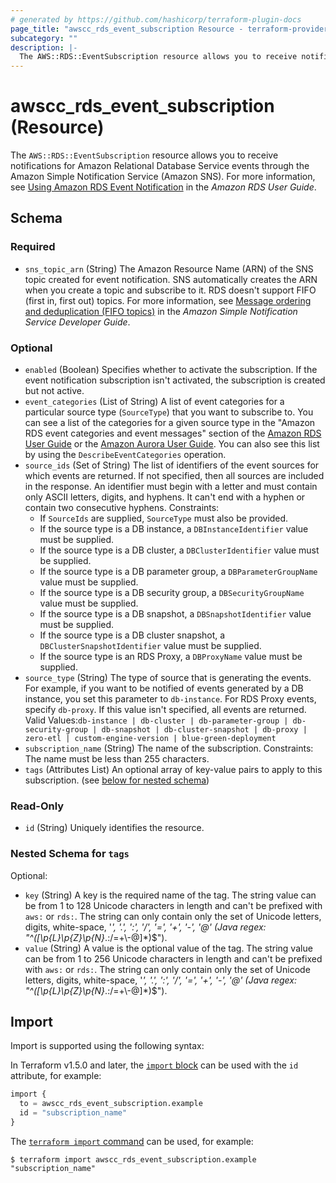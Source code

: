 ```yaml
---
# generated by https://github.com/hashicorp/terraform-plugin-docs
page_title: "awscc_rds_event_subscription Resource - terraform-provider-awscc"
subcategory: ""
description: |-
  The AWS::RDS::EventSubscription resource allows you to receive notifications for Amazon Relational Database Service events through the Amazon Simple Notification Service (Amazon SNS). For more information, see Using Amazon RDS Event Notification https://docs.aws.amazon.com/AmazonRDS/latest/UserGuide/USER_Events.html in the Amazon RDS User Guide.
---
```


# awscc_rds_event_subscription (Resource)

The ``AWS::RDS::EventSubscription`` resource allows you to receive notifications for Amazon Relational Database Service events through the Amazon Simple Notification Service (Amazon SNS). For more information, see [Using Amazon RDS Event Notification](https://docs.aws.amazon.com/AmazonRDS/latest/UserGuide/USER_Events.html) in the *Amazon RDS User Guide*.



<!-- schema generated by tfplugindocs -->
## Schema

### Required

- `sns_topic_arn` (String) The Amazon Resource Name (ARN) of the SNS topic created for event notification. SNS automatically creates the ARN when you create a topic and subscribe to it.
  RDS doesn't support FIFO (first in, first out) topics. For more information, see [Message ordering and deduplication (FIFO topics)](https://docs.aws.amazon.com/sns/latest/dg/sns-fifo-topics.html) in the *Amazon Simple Notification Service Developer Guide*.

### Optional

- `enabled` (Boolean) Specifies whether to activate the subscription. If the event notification subscription isn't activated, the subscription is created but not active.
- `event_categories` (List of String) A list of event categories for a particular source type (``SourceType``) that you want to subscribe to. You can see a list of the categories for a given source type in the "Amazon RDS event categories and event messages" section of the [Amazon RDS User Guide](https://docs.aws.amazon.com/AmazonRDS/latest/UserGuide/USER_Events.Messages.html) or the [Amazon Aurora User Guide](https://docs.aws.amazon.com/AmazonRDS/latest/AuroraUserGuide/USER_Events.Messages.html). You can also see this list by using the ``DescribeEventCategories`` operation.
- `source_ids` (Set of String) The list of identifiers of the event sources for which events are returned. If not specified, then all sources are included in the response. An identifier must begin with a letter and must contain only ASCII letters, digits, and hyphens. It can't end with a hyphen or contain two consecutive hyphens.
 Constraints:
  +  If ``SourceIds`` are supplied, ``SourceType`` must also be provided.
  +  If the source type is a DB instance, a ``DBInstanceIdentifier`` value must be supplied.
  +  If the source type is a DB cluster, a ``DBClusterIdentifier`` value must be supplied.
  +  If the source type is a DB parameter group, a ``DBParameterGroupName`` value must be supplied.
  +  If the source type is a DB security group, a ``DBSecurityGroupName`` value must be supplied.
  +  If the source type is a DB snapshot, a ``DBSnapshotIdentifier`` value must be supplied.
  +  If the source type is a DB cluster snapshot, a ``DBClusterSnapshotIdentifier`` value must be supplied.
  +  If the source type is an RDS Proxy, a ``DBProxyName`` value must be supplied.
- `source_type` (String) The type of source that is generating the events. For example, if you want to be notified of events generated by a DB instance, you set this parameter to ``db-instance``. For RDS Proxy events, specify ``db-proxy``. If this value isn't specified, all events are returned.
 Valid Values:``db-instance | db-cluster | db-parameter-group | db-security-group | db-snapshot | db-cluster-snapshot | db-proxy | zero-etl | custom-engine-version | blue-green-deployment``
- `subscription_name` (String) The name of the subscription.
 Constraints: The name must be less than 255 characters.
- `tags` (Attributes List) An optional array of key-value pairs to apply to this subscription. (see [below for nested schema](#nestedatt--tags))

### Read-Only

- `id` (String) Uniquely identifies the resource.

<a id="nestedatt--tags"></a>
### Nested Schema for `tags`

Optional:

- `key` (String) A key is the required name of the tag. The string value can be from 1 to 128 Unicode characters in length and can't be prefixed with ``aws:`` or ``rds:``. The string can only contain only the set of Unicode letters, digits, white-space, '_', '.', ':', '/', '=', '+', '-', '@' (Java regex: "^([\\p{L}\\p{Z}\\p{N}_.:/=+\\-@]*)$").
- `value` (String) A value is the optional value of the tag. The string value can be from 1 to 256 Unicode characters in length and can't be prefixed with ``aws:`` or ``rds:``. The string can only contain only the set of Unicode letters, digits, white-space, '_', '.', ':', '/', '=', '+', '-', '@' (Java regex: "^([\\p{L}\\p{Z}\\p{N}_.:/=+\\-@]*)$").

## Import

Import is supported using the following syntax:

In Terraform v1.5.0 and later, the [`import` block](https://developer.hashicorp.com/terraform/language/import) can be used with the `id` attribute, for example:

```terraform
import {
  to = awscc_rds_event_subscription.example
  id = "subscription_name"
}
```

The [`terraform import` command](https://developer.hashicorp.com/terraform/cli/commands/import) can be used, for example:

```shell
$ terraform import awscc_rds_event_subscription.example "subscription_name"
```

